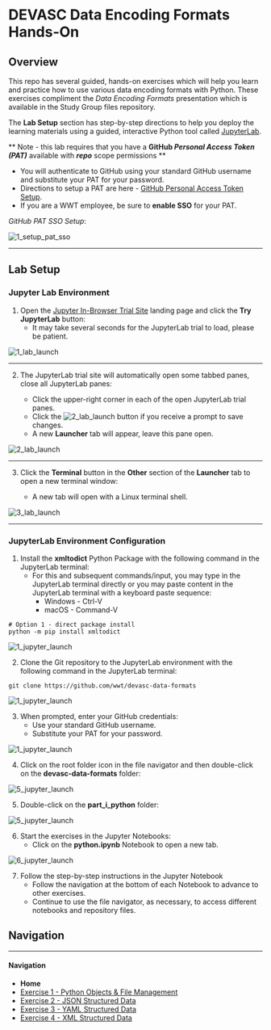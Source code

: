 # DEVASC Data Encoding Formats Hands-On

## Overview

This repo has several guided, hands-on exercises which will help you learn and practice how to use various data encoding formats with Python.  These exercises compliment the *Data Encoding Formats* presentation which is available in the Study Group files repository.

The **Lab Setup** section has step-by-step directions to help you deploy the learning materials using a guided, interactive Python tool called [JupyterLab](https://jupyterlab.readthedocs.io/en/stable/getting_started/overview.html).

\*\* Note - this lab requires that you have a **GitHub *Personal Access Token (PAT)*** available with ***repo*** scope permissions \*\*

* You will authenticate to GitHub using your standard GitHub username and substitute your PAT for your password.
* Directions to setup a PAT are here -  [GitHub Personal Access Token Setup](https://docs.github.com/en/enterprise/2.15/user/articles/creating-a-personal-access-token-for-the-command-line).
* If you are a WWT employee, be sure to **enable SSO** for your PAT.



*GitHub PAT SSO Setup*:

![1_setup_pat_sso](_images/1_setup_pat_sso.png)

---



## Lab Setup

### Jupyter Lab Environment

1. Open the [Jupyter In-Browser Trial Site](https://jupyter.org/try) landing page and click the **Try JupyterLab** button:
   - It may take several seconds for the JupyterLab trial to load, please be patient.

![1_lab_launch](_images/1_launch_trial.png)



---


2. The JupyterLab trial site will automatically open some tabbed panes, close all JupyterLab panes:

   - Click the upper-right corner in each of the open JupyterLab trial panes.
   - Click the ![2_lab_launch](_images/2a_discard_button.png) button if you receive a prompt to save changes.
   - A new **Launcher** tab will appear, leave this pane open.

![2_lab_launch](_images/2_close_tabs.png)



---


3. Click the **Terminal** button in the **Other** section of the **Launcher** tab to open a new terminal window:

   - A new tab will open with a Linux terminal shell.

![3_lab_launch](_images/3_open_terminal.png)




---


### JupyterLab Environment Configuration

1. Install the **xmltodict** Python Package with the following command in the JupyterLab terminal:
   - For this and subsequent commands/input, you may type in the JupyterLab terminal directly or you may paste content in the JupyterLab terminal with a keyboard paste sequence:
     - Windows - Ctrl-V
     - macOS - Command-V

```shell
# Option 1 - direct package install
python -m pip install xmltodict
```

![1_jupyter_launch](_images/1_xmltodict_command.png)



2. Clone the Git repository to the JupyterLab environment with the following command in the JupyterLab terminal:

```shell
git clone https://github.com/wwt/devasc-data-formats
```
![1_jupyter_launch](_images/2_git_clone_command.png)



3. When prompted, enter your GitHub credentials:
   - Use your standard GitHub username.
   - Substitute your PAT for your password.

![1_jupyter_launch](_images/3_git_clone_credentials.png)



4. Click on the root folder icon in the file navigator and then double-click on the **devasc-data-formats** folder:

![5_jupyter_launch](_images/4_root_folder_navigation.png)



5. Double-click on the **part_i_python** folder:

![5_jupyter_launch](_images/5_git_repo_navigation.png)



6. Start the exercises in the Jupyter Notebooks:
   - Click on the **python.ipynb** Notebook to open a new tab.


![6_jupyter_launch](_images/6_open_first_notebook.png)   



7. Follow the step-by-step instructions in the Jupyter Notebook
   - Follow the navigation at the bottom of each Notebook to advance to other exercises.
   - Continue to use the file navigator, as necessary, to access different notebooks and repository files.



## Navigation

---
#### Navigation
* **Home**
* [Exercise 1 - Python Objects & File Management](part_i_python/python.ipynb)
* [Exercise 2 - JSON Structured Data](part_ii_json/json.ipynb)
* [Exercise 3 - YAML Structured Data](part_iii_yaml/yaml.ipynb)
* [Exercise 4 - XML Structured Data](part_iv_xml/xml.ipynb)



